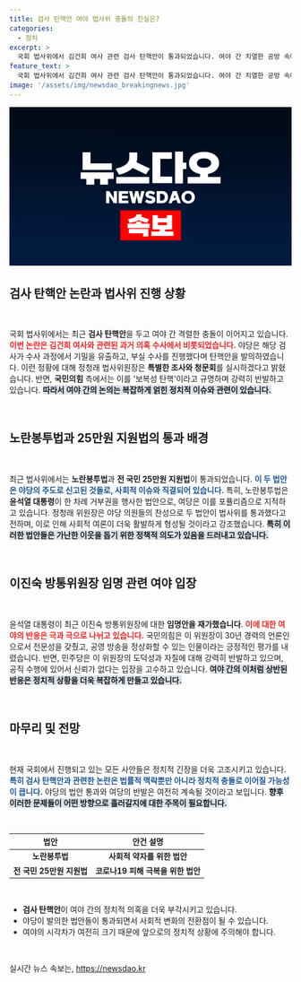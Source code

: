 ```yaml
---
title: 검사 탄핵안 여야 법사위 충돌의 진실은?
categories:
  - 정치
excerpt: >
  국회 법사위에서 김건희 여사 관련 검사 탄핵안이 통과되었습니다. 여야 간 치열한 공방 속에서 노란봉투법과 25만원 지원법도 발의되어 긴장감이 고조되고 있습니다. 이 진통 속, 방통위원장 임명으로 양당의 갈등이 더욱 격화되고 있습니다.
feature_text: >
  국회 법사위에서 김건희 여사 관련 검사 탄핵안이 통과되었습니다. 여야 간 치열한 공방 속에서 노란봉투법과 25만원 지원법도 발의되어 긴장감이 고조되고 있습니다. 이 진통 속, 방통위원장 임명으로 양당의 갈등이 더욱 격화되고 있습니다.
image: '/assets/img/newsdao_breakingnews.jpg'
---
```


<p><img src="/assets/img/newsdao_breakingnews.jpg" alt="implanttips 속보" /></p>

<h2 data-ke-size="size26">검사 탄핵안 논란과 법사위 진행 상황</h2>

<p data-ke-size="size16">&nbsp;</p>

<p>국회 법사위에서는 최근 <strong>검사 탄핵안</strong>을 두고 여야 간 격렬한 충돌이 이어지고 있습니다. <b><span style="color: #ee2323;">이번 논란은 김건희 여사와 관련된 과거 의혹 수사에서 비롯되었습니다.</span></b> 야당은 해당 검사가 수사 과정에서 기밀을 유출하고, 부실 수사를 진행했다며 탄핵안을 발의하였습니다. 이런 정황에 대해 정청래 법사위원장은 <strong>특별한 조사와 청문회</strong>를 실시하겠다고 밝혔습니다. 반면, <strong>국민의힘</strong> 측에서는 이를 '보복성 탄핵'이라고 규명하며 강력히 반발하고 있습니다. <b><span style="background-color: #21538527;">따라서 여야 간의 논의는 복잡하게 얽힌 정치적 이슈와 관련이 있습니다.</span></b> </p>

<p data-ke-size="size16">&nbsp;</p>

<h2 data-ke-size="size26">노란봉투법과 25만원 지원법의 통과 배경</h2>

<p data-ke-size="size16">&nbsp;</p>

<p>최근 법사위에서는 <strong>노란봉투법</strong>과 <strong>전 국민 25만원 지원법</strong>이 통과되었습니다. <b><span style="color: #1a5490;">이 두 법안은 야당의 주도로 신고된 것들로, 사회적 이슈와 직결되어 있습니다.</span></b> 특히, 노란봉투법은 <strong>윤석열 대통령</strong>이 한 차례 거부권을 행사한 법안으로, 여당은 이를 포퓰리즘으로 지적하고 있습니다. 정청래 위원장은 야당 의원들의 찬성으로 두 법안이 법사위를 통과했다고 전하며, 이로 인해 사회적 여론이 더욱 활발하게 형성될 것이라고 강조했습니다. <b><span style="background-color: #21538527;">특히 이러한 법안들은 가난한 이웃을 돕기 위한 정책적 의도가 있음을 드러내고 있습니다.</span></b> </p>

<p data-ke-size="size16">&nbsp;</p>

<h2 data-ke-size="size26">이진숙 방통위원장 임명 관련 여야 입장</h2>

<p data-ke-size="size16">&nbsp;</p>

<p>윤석열 대통령이 최근 이진숙 방통위원장에 대한 <strong>임명안을 재가했습니다</strong>. <b><span style="color: #ee2323;">이에 대한 여야의 반응은 극과 극으로 나뉘고 있습니다.</span></b> 국민의힘은 이 위원장이 30년 경력의 언론인으로서 전문성을 갖췄고, 공영 방송을 정상화할 수 있는 인물이라는 긍정적인 평가를 내렸습니다. 반면, 민주당은 이 위원장의 도덕성과 자질에 대해 강력히 반발하고 있으며, 공직 수행에 있어서 신뢰가 없다는 입장을 고수하고 있습니다. <b><span style="background-color: #21538527;">여야 간의 이처럼 상반된 반응은 정치적 상황을 더욱 복잡하게 만들고 있습니다.</span></b> </p>

<p data-ke-size="size16">&nbsp;</p>

<h2 data-ke-size="size26">마무리 및 전망</h2>

<p data-ke-size="size16">&nbsp;</p>

<p>현재 국회에서 진행되고 있는 모든 사안들은 정치적 긴장을 더욱 고조시키고 있습니다. <b><span style="color: #1a5490;">특히 검사 탄핵안과 관련한 논란은 법률적 맥락뿐만 아니라 정치적 충돌로 이어질 가능성이 큽니다.</span></b> 야당의 법안 통과와 여당의 반발은 여전히 계속될 것이라고 보입니다. <b><span style="background-color: #21538527;">향후 이러한 문제들이 어떤 방향으로 흘러갈지에 대한 주목이 필요합니다.</span></b> </p>

<p data-ke-size="size16">&nbsp;</p>

<table style="width: 100%; border-collapse: collapse;">
    <thead>
        <tr>
            <th style="text-align: center;">법안</th>
            <th style="text-align: center;">안건 설명</th>
        </tr>
    </thead>
    <tbody>
        <tr>
            <td style="text-align: center; height: 17px;"><b>노란봉투법</b></td>
            <td style="text-align: center; height: 17px;"><b>사회적 약자를 위한 법안</b></td>
        </tr>
        <tr>
            <td style="text-align: center; height: 17px;"><b>전 국민 25만원 지원법</b></td>
            <td style="text-align: center; height: 17px;"><b>코로나19 피해 극복을 위한 법안</b></td>
        </tr>
    </tbody>
</table>

<p data-ke-size="size16">&nbsp;</p>

<ul>
    <li><b>검사 탄핵안</b>이 여야 간의 정치적 의혹을 더욱 부각시키고 있습니다.</li>
    <li>야당이 발의한 법안들이 통과되면서 사회적 변화의 전환점이 될 수 있습니다.</li>
    <li>여야의 시각차가 여전히 크기 때문에 앞으로의 정치적 상황에 주의해야 합니다.</li>
</ul>

<p data-ke-size="size16">&nbsp;</p>
실시간 뉴스 속보는, <a href="https://newsdao.kr" rel="dofollow">https://newsdao.kr</a>


